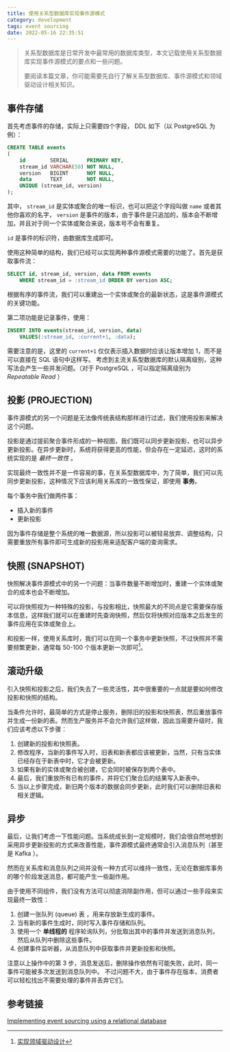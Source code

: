 ```yaml
---
title: 使用关系型数据库实现事件源模式
category: development
tags: event sourcing
date: 2022-05-16 22:35:51
---
```



> 关系型数据库是日常开发中最常用的数据库类型，本文记载使用关系型数据库实现事件源模式的要点和一些问题。
>
> 要阅读本篇文章，你可能需要先自行了解关系型数据库、事件源模式和领域驱动设计相关知识。

<!-- more -->

## 事件存储

首先考虑事件的存储，实际上只需要四个字段， DDL 如下（以 PostgreSQL 为例）：

```sql
CREATE TABLE events
(
    id        SERIAL      PRIMARY KEY,
    stream_id VARCHAR(50) NOT NULL,
    version   BIGINT      NOT NULL,
    data      TEXT        NOT NULL,
    UNIQUE (stream_id, version)
);
```

其中， `stream_id` 是实体或聚合的唯一标识，也可以把这个字段叫做 `name` 或者其他你喜欢的名字， `version` 是事件的版本，由于事件是只追加的，版本会不断增加，并且对于同一个实体或聚合来说，版本号不会有重复。

`id` 是事件的标识符，由数据库生成即可。

使用这种简单的结构，我们已经可以实现两种事件源模式需要的功能了。首先是获取事件流：

```sql
SELECT id, stream_id, version, data FROM events
    WHERE stream_id = :stream_id ORDER BY version ASC;
```

根据有序的事件流，我们可以重建出一个实体或聚合的最新状态，这是事件源模式的关键功能。

第二项功能是记录事件，使用：

```sql
INSERT INTO events(stream_id, version, data)
    VALUES(:stream_id, :current+1, :data);
```

需要注意的是，这里的 `current+1` 仅仅表示插入数据时应该让版本增加 1，而不是可以直接在 SQL 语句中这样写。
考虑到主流关系型数据库的默认隔离级别，这种写法会产生一些并发问题。（对于 PostgreSQL ，可以指定隔离级别为 *Repeatable Read* ）

## 投影 (PROJECTION)

事件源模式的另一个问题是无法像传统表结构那样进行过滤，我们使用投影来解决这个问题。

投影是通过提前聚合事件形成的一种视图，我们既可以同步更新投影，也可以异步更新投影。在异步更新时，系统将获得更高的性能，但会存在一定延迟，这时的系统实现的是 *最终一致性* 。

实现最终一致性并不是一件容易的事，在关系型数据库中，为了简单，我们可以先同步更新投影，这种情况下应该利用关系库的一致性保证，即使用 **事务**。

每个事务中我们做两件事：

- 插入新的事件
- 更新投影

因为事件存储是整个系统的唯一数据源，所以投影可以被轻易放弃、调整结构，只需要重放所有事件即可生成新的投影用来适配客户端的查询需求。

## 快照 (SNAPSHOT)

快照解决事件源模式中的另一个问题：当事件数量不断增加时，重建一个实体或聚合的成本也会不断增加。

可以将快照视为一种特殊的投影，与投影相比，快照最大的不同点是它需要保存版本信息，这样我们就可以在重建时先查询快照，然后仅将快照对应版本之后发生的事件应用在实体或聚合上。

和投影一样，使用关系库时，我们可以在同一个事务中更新快照，不过快照并不需要频繁更新，通常每 50-100 个版本更新一次即可[^1]。

## 滚动升级

引入快照和投影之后，我们失去了一些灵活性，其中很重要的一点就是要如何修改投影和快照的结构。

当条件允许时，最简单的方式是停止服务，删除旧的投影和快照表，然后重放事件并生成一份新的表。然而生产服务并不会允许我们这样做，因此当需要升级时，我们应该考虑以下步骤：

1. 创建新的投影和快照表。
2. 修改程序，当新的事件写入时，旧表和新表都应该被更新，当然，只有当实体已经存在于新表中时，它才会被更新。
3. 如果有新的实体或聚合被创建，它会同时被保存到两个表中。
4. 最后，我们重放所有已有的事件，并将它们聚合后的结果写入新表中。
5. 当以上步骤完成，新旧两个版本的数据会同步更新，此时我们可以删除旧表和相关逻辑。

## 异步

最后，让我们考虑一下性能问题。当系统成长到一定规模时，我们会很自然地想到采用异步更新投影的方式来改善性能，事件源模式最终通常会引入消息队列（甚至是 Kafka ）。

然而在关系库和消息队列之间并没有一种方式可以维持一致性，无论在数据库事务的哪个阶段发送消息，都可能产生一些副作用。

由于使用不同组件，我们没有方法可以彻底消除副作用，但可以通过一些手段来实现最终一致性：

1. 创建一张队列 (queue) 表 ，用来存放新生成的事件。
2. 当有新的事件生成时，同时写入事件存储和队列。
3. 使用一个 **单线程的** 程序轮询队列，分批取出其中的事件并发送到消息队列，然后从队列中删除这些事件。
4. 创建事件监听器，从消息队列中获取事件并更新投影和快照。

注意以上操作中的第 3 步，消息发送后，删除操作依然有可能失败，此时，同一事件可能被多次发送到消息队列中。
不过问题不大，由于事件存在版本，消费者可以轻松找出不需要处理的事件并丢弃它们。


## 参考链接

[Implementing event sourcing using a relational database](https://softwaremill.com/implementing-event-sourcing-using-a-relational-database/)

[^1]: [实现领域驱动设计](https://book.douban.com/subject/25844633/)
